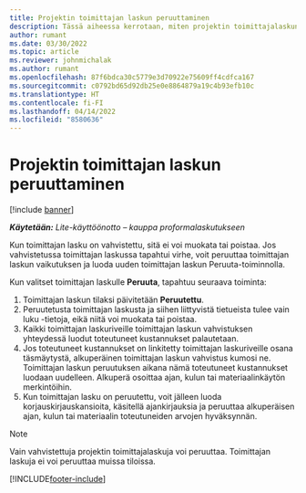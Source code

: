 ```yaml
---
title: Projektin toimittajan laskun peruuttaminen
description: Tässä aiheessa kerrotaan, miten projektin toimittajalaskun voi peruuttaa Microsoft Dynamics 365 Project Operationsissa ja miten projektin toimittajalaskun peruuttamisella on taloudellinen vaikutus.
author: rumant
ms.date: 03/30/2022
ms.topic: article
ms.reviewer: johnmichalak
ms.author: rumant
ms.openlocfilehash: 87f6bdca30c5779e3d70922e75609ff4cdfca167
ms.sourcegitcommit: c0792bd65d92db25e0e8864879a19c4b93efb10c
ms.translationtype: HT
ms.contentlocale: fi-FI
ms.lasthandoff: 04/14/2022
ms.locfileid: "8580636"
---
```

# <a name="cancel-a-project-vendor-invoice"></a>Projektin toimittajan laskun peruuttaminen

[!include [banner](../../includes/dataverse-preview.md)]

_**Käytetään:** Lite-käyttöönotto – kauppa proformalaskutukseen_

Kun toimittajan lasku on vahvistettu, sitä ei voi muokata tai poistaa. Jos vahvistetussa toimittajan laskussa tapahtui virhe, voit peruuttaa toimittajan laskun vaikutuksen ja luoda uuden toimittajan laskun Peruuta-toiminnolla.

Kun valitset toimittajan laskulle **Peruuta**, tapahtuu seuraava toiminta:

1. Toimittajan laskun tilaksi päivitetään **Peruutettu**.
2. Peruutetusta toimittajan laskusta ja siihen liittyvistä tietueista tulee vain luku -tietoja, eikä niitä voi muokata tai poistaa.
3. Kaikki toimittajan laskuriveille toimittajan laskun vahvistuksen yhteydessä luodut toteutuneet kustannukset palautetaan.
4. Jos toteutuneet kustannukset on linkitetty toimittajan laskuriveille osana täsmäytystä, alkuperäinen toimittajan laskun vahvistus kumosi ne. Toimittajan laskun peruutuksen aikana nämä toteutuneet kustannukset luodaan uudelleen. Alkuperä osoittaa ajan, kulun tai materiaalinkäytön merkintöihin.
5. Kun toimittajan lasku on peruutettu, voit jälleen luoda korjauskirjauskansioita, käsitellä ajankirjauksia ja peruuttaa alkuperäisen ajan, kulun tai materiaalin toteutuneiden arvojen hyväksynnän.

> [!NOTE]
> Vain vahvistettuja projektin toimittajalaskuja voi peruuttaa. Toimittajan laskuja ei voi peruuttaa muissa tiloissa.

[!INCLUDE[footer-include](../../includes/footer-banner.md)]
